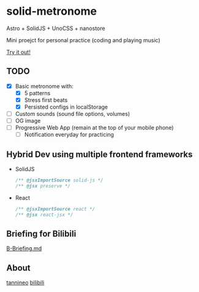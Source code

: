 # solid-metronome

Astro + SolidJS + UnoCSS + nanostore

Mini proejct for personal practice (coding and playing music)

[Try it out!](https://tannineo.github.io/solid-metronome/)

## TODO

- [x] Basic metronome with:
  - [x] 5 patterns
  - [x] Stress first beats
  - [x] Persisted configs in localStorage
- [ ] Custom sounds (sound file options, volumes)
- [ ] OG image
- [ ] Progressive Web App (remain at the top of your mobile phone)
  - [ ] Notification everyday for practicing

## Hybrid Dev using multiple frontend frameworks

- SolidJS
  ```typescript
  /** @jsxImportSource solid-js */
  /** @jsx preserve */
  ```
- React
  ```typescript
  /** @jsxImportSource react */
  /** @jsx react-jsx */
  ```

## Briefing for Bilibili

[B-Briefing.md](docs/B-Briefing.md)

## About

[tannineo](https://github.com/tannineo)
[bilibili](https://space.bilibili.com/350445)
